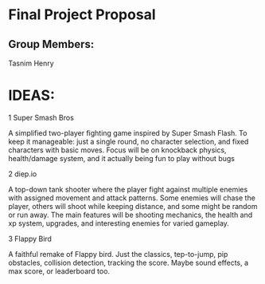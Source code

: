 # Final Project Proposal

## Group Members:

Tasnim 
Henry
       
# IDEAS:

1 Super Smash Bros 

A simplified two-player fighting game inspired by Super Smash Flash. To keep it manageable: just a single round, no character selection, and fixed characters with basic moves. Focus will be on knockback physics, health/damage system, and it actually being fun to play without bugs

2 diep.io 

A top-down tank shooter where the player fight against multiple enemies with assigned movement and attack patterns. Some enemies will chase the player, others will shoot while keeping distance, and some might be random or run away. The main features will be shooting mechanics, the health and xp system, upgrades, and interesting enemies for varied gameplay.

3 Flappy Bird

A faithful remake of Flappy bird. Just the classics, tep-to-jump, pip obstacles, collision detection, tracking the score. Maybe sound effects, a max score, or leaderboard too.

